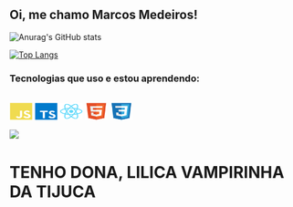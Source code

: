 ## Oi, me chamo Marcos Medeiros!

![Anurag's GitHub stats](https://github-readme-stats.vercel.app/api?username=marcos-m-medeiros&show_icons=true&theme=tokyonight)

[![Top Langs](https://github-readme-stats.vercel.app/api/top-langs/?username=marcos-m-medeiros&layout=compact)](https://github.com/marcos-m-medeiros/github-readme-stats)

### Tecnologias que uso e estou aprendendo:

<div style="display: inline_block"><br>
  <img align="center" height="30" width="40" src="https://raw.githubusercontent.com/devicons/devicon/master/icons/javascript/javascript-plain.svg">
  <img align="center" height="30" width="40" src="https://raw.githubusercontent.com/devicons/devicon/master/icons/typescript/typescript-plain.svg">
  <img align="center" height="30" width="40" src="https://raw.githubusercontent.com/devicons/devicon/master/icons/react/react-original.svg">
  <img align="center" height="30" width="40" src="https://raw.githubusercontent.com/devicons/devicon/master/icons/html5/html5-original.svg">
  <img align="center" height="30" width="40" src="https://raw.githubusercontent.com/devicons/devicon/master/icons/css3/css3-original.svg">
</div>

<div><br>
  <a href="https://www.linkedin.com/in/marcos-m-medeiros" target="_blank"><img src="https://img.shields.io/badge/-LinkedIn-%230077B5?style=for-the-badge&logo=linkedin&logoColor=white" target="_blank"></a><br>

# TENHO DONA, LILICA VAMPIRINHA DA TIJUCA
